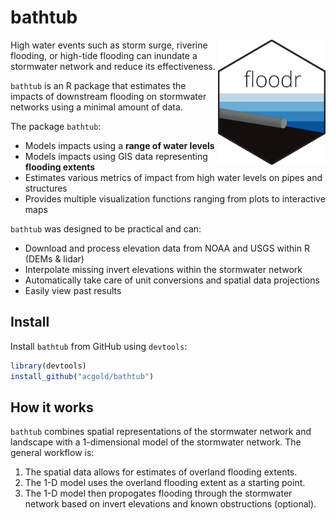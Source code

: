 # bathtub
<img src="logo.svg" alt="a" width="172hw" height="200hw" align="right">

High water events such as storm surge, riverine flooding, or high-tide flooding can inundate a stormwater network and reduce its effectiveness. 

`bathtub` is an R package that estimates the impacts of downstream flooding on stormwater networks using a minimal amount of data. 

The package `bathtub`:

* Models impacts using a **range of water levels** 
* Models impacts using GIS data representing **flooding extents** 
* Estimates various metrics of impact from high water levels on pipes and structures
* Provides multiple visualization functions ranging from plots to interactive maps

`bathtub` was designed to be practical and can: 
* Download and process elevation data from NOAA and USGS within R (DEMs & lidar)
* Interpolate missing invert elevations within the stormwater network
* Automatically take care of unit conversions and spatial data projections
* Easily view past results

## Install

Install `bathtub` from GitHub using `devtools`:
```R
library(devtools)
install_github("acgold/bathtub")
```

## How it works

`bathtub` combines spatial representations of the stormwater network and landscape with a 1-dimensional model of the stormwater network. The general workflow is:

1. The spatial data allows for estimates of overland flooding extents.
2. The 1-D model uses the overland flooding extent as a starting point. 
3. The 1-D model then propogates flooding through the stormwater network based on invert elevations and known obstructions (optional).
